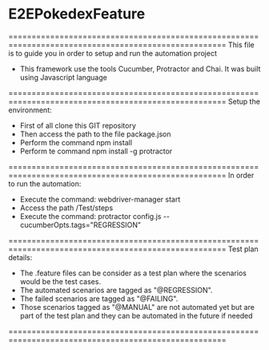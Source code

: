
# E2EPokedexFeature
=====================================================================================================
This file is to guide you in order to setup and run the automation project
- This framework use the tools Cucumber, Protractor and Chai. It was built using Javascript language

=====================================================================================================
Setup the environment:

- First of all clone this GIT repository
- Then access the path to the file package.json
- Perform the command npm install
- Perform te command npm install -g protractor

=====================================================================================================
In order to run the automation:

- Execute the command: webdriver-manager start
- Access the path /Test/steps
- Execute the command: protractor config.js --cucumberOpts.tags="REGRESSION"

=====================================================================================================
Test plan details:

- The .feature files can be consider as a test plan where the scenarios would be the test cases.
- The automated scenarios are tagged as "@REGRESSION".
- The failed scenarios are tagged as "@FAILING".
- Those scenarios tagged as "@MANUAL" are not automated yet but are part of the test plan and they
  can be automated in the future if needed

=====================================================================================================